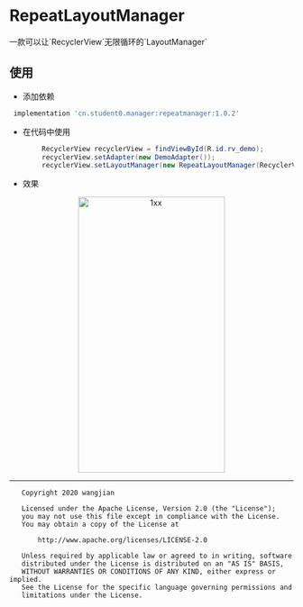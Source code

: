 # RepeatLayoutManager

</div>
一款可以让`RecyclerView`无限循环的`LayoutManager`

## 使用

* 添加依赖

```gradle
 implementation 'cn.student0.manager:repeatmanager:1.0.2'
```

* 在代码中使用 
```java
        RecyclerView recyclerView = findViewById(R.id.rv_demo);
        recyclerView.setAdapter(new DemoAdapter());
        recyclerView.setLayoutManager(new RepeatLayoutManager(RecyclerView.VERTICAL));
```

* 效果
<div  align="center">
<img src="https://p9-juejin.byteimg.com/tos-cn-i-k3u1fbpfcp/c00a312e889e4f57a952e3a71263b628~tplv-k3u1fbpfcp-watermark.image" width = "260" height = "490" alt="1xx"/>
</div>

<hr/>

```
   Copyright 2020 wangjian

   Licensed under the Apache License, Version 2.0 (the "License");
   you may not use this file except in compliance with the License.
   You may obtain a copy of the License at

       http://www.apache.org/licenses/LICENSE-2.0

   Unless required by applicable law or agreed to in writing, software
   distributed under the License is distributed on an "AS IS" BASIS,
   WITHOUT WARRANTIES OR CONDITIONS OF ANY KIND, either express or implied.
   See the License for the specific language governing permissions and
   limitations under the License.
```